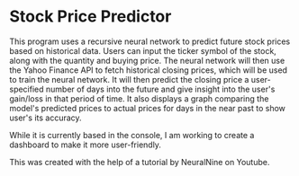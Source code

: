 # Stock Price Predictor

This program uses a recursive neural network to predict future stock prices based on historical data. Users can input the ticker symbol of the stock, along with the quantity and buying price. The neural network will then use the Yahoo Finance API to fetch historical closing prices, which will be used to train the neural network. It will then predict the closing price a user-specified number of days into the future and give insight into the user's gain/loss in that period of time. It also displays a graph comparing the model's predicted prices to actual prices for days in the near past to show user's its accuracy. 

While it is currently based in the console, I am working to create a dashboard to make it more user-friendly.

This was created with the help of a tutorial by NeuralNine on Youtube.
